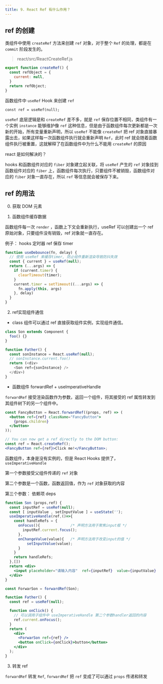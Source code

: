 ```yaml
---
title: 9. React Ref 有什么作用？
---
```


## ref 的创建

类组件中使用 `createRef` 方法来创建 `ref` 对象，对于整个 `Ref` 的处理，都是在 `commit` 阶段发生的。

> react/src/ReactCreateRef.js

```js
export function createRef() {
  const refObject = {
    current: null,
  }
  return refObject;
}
```

函数组件中 `useRef` Hook 来创建 `ref`

```
const ref = useRef(null);
```

`useRef` 底层逻辑是和 `createRef` 差不多，就是 `ref` 保存位置不相同，类组件有一个实例 `instance` 能够维护像 `ref` 这种信息，但是由于函数组件每次更新都是一次新的开始，所有变量重新声明，所以 `useRef` 不能像 `createRef` 把 ref 对象直接暴露出去，如果这样每一次函数组件执行就会重新声明 `Ref`，此时 ref 就会随着函数组件执行被重置，这就解释了在函数组件中为什么不能用 `createRef` 的原因

react 是如何解决的？

hooks 和函数组件对应的 `fiber` 对象建立起关联，将 `useRef` 产生的 `ref` 对象挂到函数组件对应的 `fiber` 上，函数组件每次执行，只要组件不被销毁，函数组件对应的 `fiber` 对象一直存在，所以 `ref` 等信息就会被保存下来。

## ref 的用法

0.  获取 DOM 元素

1. 函数组件缓存数据

函数组件每一次 `render` ，函数上下文会重新执行，useRef 可以创建出一个 ref 原始对象，只要组件没有销毁，ref 对象就一直存在。

例子： hooks 定时器 ref 保存 timer

```js
function useDebounce(fn, delay) {
  // 使用 useRef 来缓存timer, 防止组件重新渲染导致防抖失效
  const { current } = useRef(null);
  return (...args) => {
    if (current.timer) {
      clearTimeout(timer);
    }
    current.timer = setTimeout((...args) => {
      fn.apply(this, args)
    }, delay)
  }
}
```

2. ref实现组件通信

* class 组件可以通过 ref 直接获取组件实例，实现组件通信。

```js
class Son extends Component {
  foo() {}
}

function Father() {
  const sonInstance = React.useRef(null);
  // sonInstance.current.foo()
  return (<div>
    <Son ref={sonInstance} />
  </div>)
}
```

* 函数组件 forwardRef + useImperativeHandle

`forwardRef` 接受渲染函数作为参数，返回一个组件，将其接受的 ref 属性转发到其组件树下的另一个组件中。

```jsx
const FancyButton = React.forwardRef((props, ref) => (
  <button ref={ref} className="FancyButton">
    {props.children}
  </button>
));

// You can now get a ref directly to the DOM button:
const ref = React.createRef();
<FancyButton ref={ref}>Click me!</FancyButton>;
```

函数组件，本身是没有实例的，但是 React Hooks 提供了，`useImperativeHandle` 

第一个参数接受父组件传递的 `ref` 对象

第二个参数是一个函数，函数返回值，作为 `ref` 对象获取的内容

第三个参数： 依赖项 deps

```jsx
function Son (props,ref) {
  const inputRef = useRef(null);
  const [ inputValue , setInputValue ] = useState('');
  useImperativeHandle(ref,()=>{
    const handleRefs = {
      onFocus(){              /* 声明方法用于聚焦input框 */
        inputRef.current.focus();
      },
      onChangeValue(value){   /* 声明方法用于改变input的值 */
          setInputValue(value);
      }
    }
    return handleRefs;
  },[])
  return <div>
    <input placeholder="请输入内容"  ref={inputRef}  value={inputValue} />
  </div>
}

const ForwarSon = forwardRef(Son);

function Father() {
  const ref = useRef(null);

  function onClick() {
    // 可以调用子组件中 useImperativeHandle 第二个参数handler返回的内容
    ref.current.onFocus();
  }
  return (
    <div>
      <ForwarSon ref={ref} />
      <button onClick={onClick}>button</button>
    </div>
  );
}

```

3. 转发 ref

`forwardRef` 转发 `Ref`, `forwardRef` 把 `ref` 变成了可以通过 `props` 传递和转发
